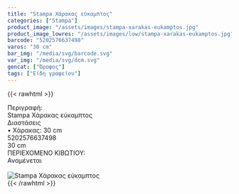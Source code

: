 ```yaml
---
title: "Stampa Χάρακας εύκαμπτος"
categories: ["Stampa"]
product_image: "/assets/images/stampa-xarakas-eukamptos.jpg"
product_image_lowres: "/assets/images/low/stampa-xarakas-eukamptos.jpg"
barcode: "5202576637498"
varos: "30 cm"
bar_img: "/media/svg/barcode.svg"
var_img: "/media/svg/dcm.svg"
gencat: ["Όροφος"]
tags: ["Είδη γραφείου"]
---
```

{{< rawhtml >}}

<div class="sload698"><div class="product"><div id="sistatika">Περιγραφή:</div><div class="alltext">Stampa Χάρακας εύκαμπτος</div><div id="loipa">Διαστάσεις</div><div class="alltext">• Χάρακας: 30 cm</div><div id="barcode"><div id="barimage1"></div><span id="bartext">5202576637498</span></div><div id="varos"><div id="dimimg"></div><span id="varostext">30 cm</span></div><div id="kivotio">ΠΕΡΙΕΧΟΜΕΝΟ ΚΙΒΩΤΙΟΥ:<br>Αναμένεται</div><br><div class="pimg"><img alt="Stampa Χάρακας εύκαμπτος" title="Stampa Χάρακας εύκαμπτος" src="/assets/images/stampa-xarakas-eukamptos.jpg"></div></div></div>
{{< /rawhtml >}}



